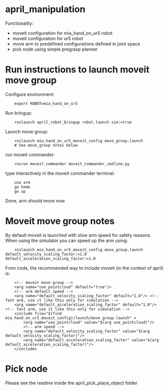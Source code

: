 # april_manipulation

Functionality:

- moveit configuration for mia_hand_on_ur5 robot
- moveit configuration for ur5 robot
- move arm to predefined configurations defined in joint space
- pick node using simple pregrasp planner

# Run instructions to launch moveit move group

Configure environment:

        export ROBOT=mia_hand_on_ur5

Run bringup:

        roslaunch april_robot_bringup robot.launch sim:=true

Launch move group:

        roslaunch mia_hand_on_ur5_moveit_config move_group.launch
        # See move_group notes below

run moveit commander:

        rosrun moveit_commander moveit_commander_cmdline.py

type interactively in the moveit commander terminal:

        use arm
        go home
        go up

Done, arm should move now

# Moveit move group notes

By default moveit is launched with slow arm speed for safety reasons.
When using the simulator you can speed up the arm using:

        roslaunch mia_hand_on_ur5_moveit_config move_group.launch default_velocity_scaling_factor:=1.0 default_acceleration_scaling_factor:=1.0

From code, the recommended way to include moveit (in the context of april) is:

        <!-- moveit move group -->
        <arg name="use_pointcloud" default="true"/>
        <!-- arm default speed -->
        <arg name="default_velocity_scaling_factor" default="1.0"/> <!-- fast arm, use it like this only for simulation -->
        <arg name="default_acceleration_scaling_factor" default="1.0"/> <!-- fast arm, use it like this only for simulation -->
        <include file="$(find mia_hand_on_ur5_moveit_config)/launch/move_group.launch" >
            <arg name="use_pointcloud" value="$(arg use_pointcloud)"/>
            <!-- arm speed -->
            <arg name="default_velocity_scaling_factor" value="$(arg default_velocity_scaling_factor)"/>
            <arg name="default_acceleration_scaling_factor" value="$(arg default_acceleration_scaling_factor)"/>
        </include>

# Pick node

Please see the readme inside the april_pick_place_object folder
